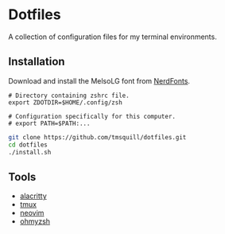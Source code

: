 # Dotfiles

A collection of configuration files for my terminal environments.

## Installation

Download and install the MelsoLG font from [NerdFonts](https://www.nerdfonts.com/font-downloads).

```
# Directory containing zshrc file.
export ZDOTDIR=$HOME/.config/zsh

# Configuration specifically for this computer.
# export PATH=$PATH:...
```

```bash
git clone https://github.com/tmsquill/dotfiles.git
cd dotfiles
./install.sh
```

## Tools

- [alacritty](https://github.com/alacritty/alacritty)
- [tmux](https://github.com/tmux/tmux)
- [neovim](https://github.com/neovim/neovim)
- [ohmyzsh](https://github.com/ohmyzsh/ohmyzsh)
